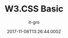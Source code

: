 ---
title: W3.CSS Basic
github: https://github.com/it-gro/hugo-theme-w3css-basic
demo: https://it-gro.github.io/hugo-theme-w3css-basic.github.io/
author: it-gro
ssg:
  - Hugo
cms:
  - Markdown
date: 2017-11-08T13:26:44.000Z
draft: false
publish_date: '2017-11-08T13:26:44Z'
update_date: '2021-09-05T11:04:42Z'
github_star: 48
github_fork: 23
---